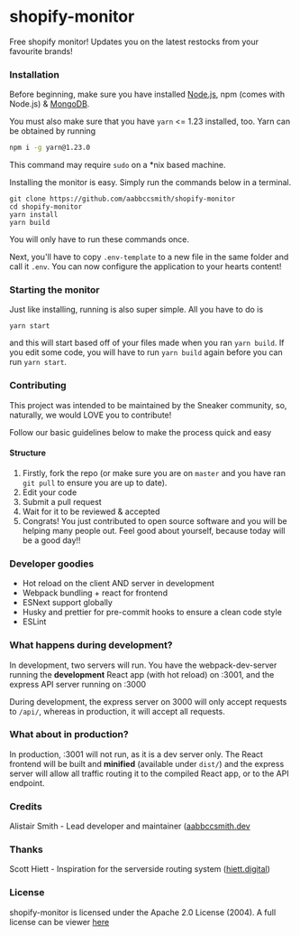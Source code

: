 # shopify-monitor

Free shopify monitor! Updates you on the latest restocks from your favourite brands!

### Installation

Before beginning, make sure you have installed [Node.js](http://nodejs.org/), npm (comes with Node.js) & [MongoDB](https://docs.mongodb.com/manual/administration/install-community/).

You must also make sure that you have `yarn` <= 1.23 installed, too. Yarn can be obtained by running

```bash
npm i -g yarn@1.23.0
```

This command may require `sudo` on a \*nix based machine.

Installing the monitor is easy. Simply run the commands below in a terminal.

```
git clone https://github.com/aabbccsmith/shopify-monitor
cd shopify-monitor
yarn install
yarn build
```

You will only have to run these commands once.

Next, you'll have to copy `.env-template` to a new file in the same folder and call it `.env`. You can now configure the application to your hearts content!

### Starting the monitor

Just like installing, running is also super simple. All you have to do is

```
yarn start
```

and this will start based off of your files made when you ran `yarn build`. If you edit some code, you will have to run `yarn build` again before you can run `yarn start`.

### Contributing

This project was intended to be maintained by the Sneaker community, so, naturally, we would LOVE you to contribute!

Follow our basic guidelines below to make the process quick and easy

#### Structure

1. Firstly, fork the repo (or make sure you are on `master` and you have ran `git pull` to ensure you are up to date).
2. Edit your code
3. Submit a pull request
4. Wait for it to be reviewed & accepted
5. Congrats! You just contributed to open source software and you will be helping many people out. Feel good about yourself, because today will be a good day!!

### Developer goodies

- Hot reload on the client AND server in development
- Webpack bundling + react for frontend
- ESNext support globally
- Husky and prettier for pre-commit hooks to ensure a clean code style
- ESLint

### What happens during development?

In development, two servers will run. You have the webpack-dev-server running the **development** React app (with hot reload) on :3001, and the express API server running on :3000

During development, the express server on 3000 will only accept requests to `/api/`, whereas in production, it will accept all requests.

### What about in production?

In production, :3001 will not run, as it is a dev server only. The React frontend will be built and **minified** (available under `dist/`) and the express server will allow all traffic routing it to the compiled React app, or to the API endpoint.

### Credits

Alistair Smith - Lead developer and maintainer ([aabbccsmith.dev](https://aabbccsmith.dev)

### Thanks

Scott Hiett - Inspiration for the serverside routing system ([hiett.digital](https://hiett.digital))

### License

shopify-monitor is licensed under the Apache 2.0 License (2004). A full license can be viewer [here](LICENSE)
